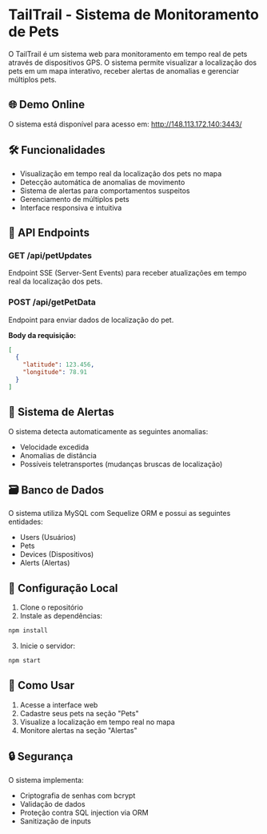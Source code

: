 # TailTrail - Sistema de Monitoramento de Pets

O TailTrail é um sistema web para monitoramento em tempo real de pets através de dispositivos GPS. O sistema permite visualizar a localização dos pets em um mapa interativo, receber alertas de anomalias e gerenciar múltiplos pets.

## 🌐 Demo Online

O sistema está disponível para acesso em:
http://148.113.172.140:3443/

## 🛠 Funcionalidades

- Visualização em tempo real da localização dos pets no mapa
- Detecção automática de anomalias de movimento
- Sistema de alertas para comportamentos suspeitos
- Gerenciamento de múltiplos pets
- Interface responsiva e intuitiva

## 📡 API Endpoints

### GET /api/petUpdates

Endpoint SSE (Server-Sent Events) para receber atualizações em tempo real da localização dos pets.

### POST /api/getPetData

Endpoint para enviar dados de localização do pet.

**Body da requisição:**

```json
[
  {
    "latitude": 123.456,
    "longitude": 78.91
  }
]
```

## 🚨 Sistema de Alertas

O sistema detecta automaticamente as seguintes anomalias:

- Velocidade excedida
- Anomalias de distância
- Possíveis teletransportes (mudanças bruscas de localização)

## 🗃 Banco de Dados

O sistema utiliza MySQL com Sequelize ORM e possui as seguintes entidades:

- Users (Usuários)
- Pets
- Devices (Dispositivos)
- Alerts (Alertas)

## 🔧 Configuração Local

1. Clone o repositório
2. Instale as dependências:

```bash
npm install
```

3. Inicie o servidor:

```bash
npm start
```

## 🐾 Como Usar

1. Acesse a interface web
2. Cadastre seus pets na seção "Pets"
3. Visualize a localização em tempo real no mapa
4. Monitore alertas na seção "Alertas"

## 🔒 Segurança

O sistema implementa:

- Criptografia de senhas com bcrypt
- Validação de dados
- Proteção contra SQL injection via ORM
- Sanitização de inputs
